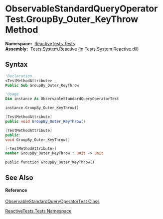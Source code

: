 # ObservableStandardQueryOperatorTest.GroupBy\_Outer\_KeyThrow Method

**Namespace:**  [ReactiveTests.Tests](ReactiveTests.Tests\ReactiveTests.Tests.md)  
**Assembly:**  Tests.System.Reactive (in Tests.System.Reactive.dll)

## Syntax

```vb
'Declaration
<TestMethodAttribute> _
Public Sub GroupBy_Outer_KeyThrow
```

```vb
'Usage
Dim instance As ObservableStandardQueryOperatorTest

instance.GroupBy_Outer_KeyThrow()
```

```csharp
[TestMethodAttribute]
public void GroupBy_Outer_KeyThrow()
```

```c++
[TestMethodAttribute]
public:
void GroupBy_Outer_KeyThrow()
```

```fsharp
[<TestMethodAttribute>]
member GroupBy_Outer_KeyThrow : unit -> unit 
```

```jscript
public function GroupBy_Outer_KeyThrow()
```

## See Also

#### Reference

[ObservableStandardQueryOperatorTest Class](ObservableStandardQueryOperatorTest\ObservableStandardQueryOperatorTest.md)

[ReactiveTests.Tests Namespace](ReactiveTests.Tests\ReactiveTests.Tests.md)




